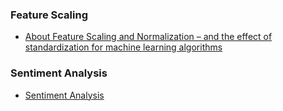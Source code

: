 
### Feature Scaling

- [About Feature Scaling and Normalization – and the effect of standardization for machine learning algorithms](http://sebastianraschka.com/Articles/2014_about_feature_scaling.html)


### Sentiment Analysis
- [Sentiment Analysis](https://github.com/misbah-uddin/tutorials/blob/master/machine_learning/sentiment_anslysis.md)
